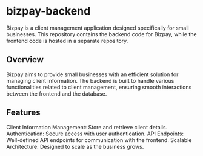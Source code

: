 # bizpay-backend
Bizpay is a client management application designed specifically for small businesses. This repository contains the backend code for Bizpay, while the frontend code is hosted in a separate repository.

## Overview
Bizpay aims to provide small businesses with an efficient solution for managing client information. The backend is built to handle various functionalities related to client management, ensuring smooth interactions between the frontend and the database.

## Features
Client Information Management: Store and retrieve client details.
Authentication: Secure access with user authentication.
API Endpoints: Well-defined API endpoints for communication with the frontend.
Scalable Architecture: Designed to scale as the business grows.
